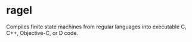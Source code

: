 ragel
=====

Compiles finite state machines from regular languages into executable C, C++, Objective-C, or D code.
